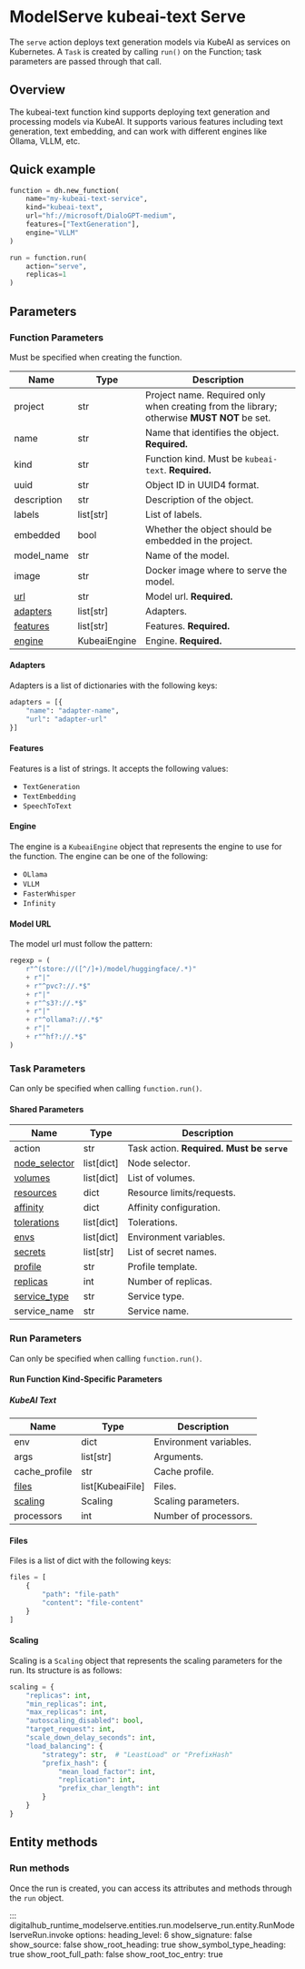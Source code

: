 # ModelServe kubeai-text Serve

The `serve` action deploys text generation models via KubeAI as services on Kubernetes. A `Task` is created by calling `run()` on the Function; task parameters are passed through that call.

## Overview

The kubeai-text function kind supports deploying text generation and processing models via KubeAI. It supports various features including text generation, text embedding, and can work with different engines like Ollama, VLLM, etc.

## Quick example

```python
function = dh.new_function(
    name="my-kubeai-text-service",
    kind="kubeai-text",
    url="hf://microsoft/DialoGPT-medium",
    features=["TextGeneration"],
    engine="VLLM"
)

run = function.run(
    action="serve",
    replicas=1
)
```

## Parameters

### Function Parameters

Must be specified when creating the function.

| Name | Type | Description |
| --- | --- | --- |
| project | str | Project name. Required only when creating from the library; otherwise **MUST NOT** be set. |
| name | str | Name that identifies the object. **Required.** |
| kind | str | Function kind. Must be `kubeai-text`. **Required.** |
| uuid | str | Object ID in UUID4 format. |
| description | str | Description of the object. |
| labels | list[str] | List of labels. |
| embedded | bool | Whether the object should be embedded in the project. |
| model_name | str | Name of the model. |
| image | str | Docker image where to serve the model. |
| [url](#model-url) | str | Model url. **Required.** |
| [adapters](#adapters) | list[str] | Adapters. |
| [features](#features) | list[str] | Features. **Required.** |
| [engine](#engine) | KubeaiEngine | Engine. **Required.** |

#### Adapters

Adapters is a list of dictionaries with the following keys:

```python
adapters = [{
    "name": "adapter-name",
    "url": "adapter-url"
}]
```

#### Features

Features is a list of strings. It accepts the following values:

- `TextGeneration`
- `TextEmbedding`
- `SpeechToText`

#### Engine

The engine is a `KubeaiEngine` object that represents the engine to use for the function. The engine can be one of the following:

- `OLlama`
- `VLLM`
- `FasterWhisper`
- `Infinity`

#### Model URL

The model url must follow the pattern:

```python
regexp = (
    r"^(store://([^/]+)/model/huggingface/.*)"
    + r"|"
    + r"^pvc?://.*$"
    + r"|"
    + r"^s3?://.*$"
    + r"|"
    + r"^ollama?://.*$"
    + r"|"
    + r"^hf?://.*$"
)
```

### Task Parameters

Can only be specified when calling `function.run()`.

#### Shared Parameters

| Name | Type | Description |
| --- | --- | --- |
| action | str | Task action. **Required. Must be `serve`** |
| [node_selector](../../../configuration/kubernetes/overview.md#node-selector) | list[dict] | Node selector. |
| [volumes](../../../configuration/kubernetes/overview.md#volumes) | list[dict] | List of volumes. |
| [resources](../../../configuration/kubernetes/overview.md#resources) | dict | Resource limits/requests. |
| [affinity](../../../configuration/kubernetes/overview.md#affinity) | dict | Affinity configuration. |
| [tolerations](../../../configuration/kubernetes/overview.md#tolerations) | list[dict] | Tolerations. |
| [envs](../../../configuration/kubernetes/overview.md#secrets-envs) | list[dict] | Environment variables. |
| [secrets](../../../configuration/kubernetes/overview.md#secrets-envs) | list[str] | List of secret names. |
| [profile](../../../configuration/kubernetes/overview.md#profile) | str | Profile template. |
| [replicas](../../../configuration/kubernetes/overview.md#replicas) | int | Number of replicas. |
| [service_type](../../../configuration/kubernetes/overview.md#service-port-type) | str | Service type. |
| service_name | str | Service name. |

### Run Parameters

Can only be specified when calling `function.run()`.

#### Run Function Kind-Specific Parameters

##### KubeAI Text

| Name | Type | Description |
| --- | --- | --- |
| env | dict | Environment variables. |
| args | list[str] | Arguments. |
| cache_profile | str | Cache profile. |
| [files](#files) | list[KubeaiFile] | Files. |
| [scaling](#scaling) | Scaling | Scaling parameters. |
| processors | int | Number of processors. |

#### Files

Files is a list of dict with the following keys:

```python
files = [
    {
        "path": "file-path"
        "content": "file-content"
    }
]
```

#### Scaling

Scaling is a `Scaling` object that represents the scaling parameters for the run. Its structure is as follows:

```python
scaling = {
    "replicas": int,
    "min_replicas": int,
    "max_replicas": int,
    "autoscaling_disabled": bool,
    "target_request": int,
    "scale_down_delay_seconds": int,
    "load_balancing": {
        "strategy": str,  # "LeastLoad" or "PrefixHash"
        "prefix_hash": {
            "mean_load_factor": int,
            "replication": int,
            "prefix_char_length": int
        }
    }
}
```

## Entity methods

### Run methods

Once the run is created, you can access its attributes and methods through the `run` object.

::: digitalhub_runtime_modelserve.entities.run.modelserve_run.entity.RunModelserveRun.invoke
    options:
        heading_level: 6
        show_signature: false
        show_source: false
        show_root_heading: true
        show_symbol_type_heading: true
        show_root_full_path: false
        show_root_toc_entry: true
